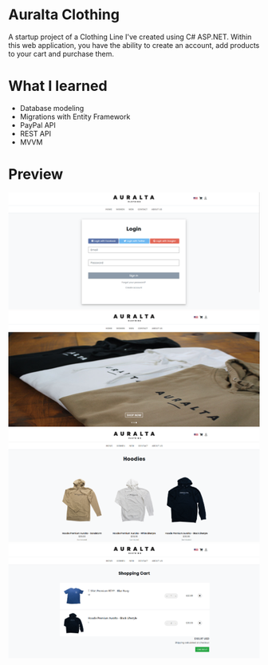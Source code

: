 # Auralta Clothing
A startup project of a Clothing Line I've created using C# ASP.NET. Within this web application, you have the ability to create an account, add products to your cart and purchase them.

# What I learned

* Database modeling
* Migrations with Entity Framework
* PayPal API
* REST API
* MVVM

# Preview
<img src="https://github.com/david-alexandercharron/AuraltaClothing/blob/master/Demo/login-demo.png"/>

<img src="https://github.com/david-alexandercharron/AuraltaClothing/blob/master/Demo/home-demo.png"/>

<img src="https://github.com/david-alexandercharron/AuraltaClothing/blob/master/Demo/products-demo.png"/>

<img src="https://github.com/david-alexandercharron/AuraltaClothing/blob/master/Demo/shopping-cart-demo.png"/>
